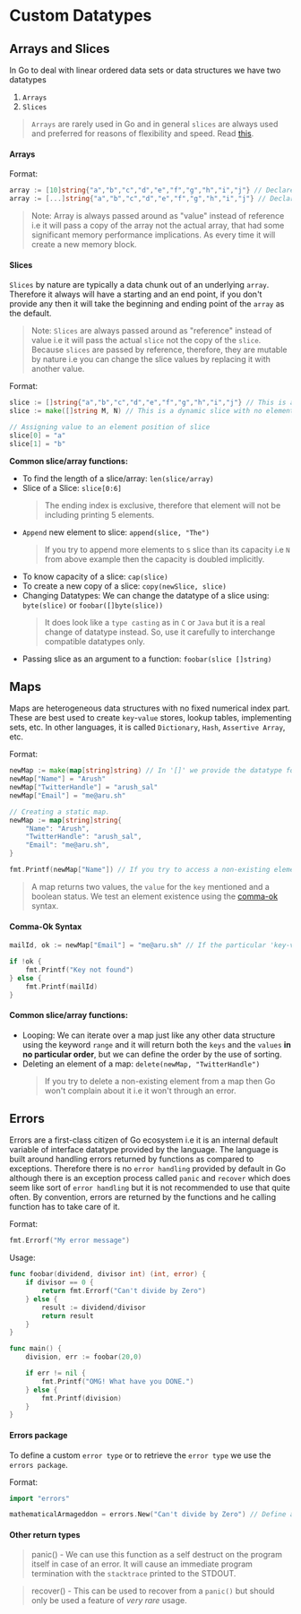# Custom Datatypes

## Arrays and Slices

In Go to deal with linear ordered data sets or data structures we have two datatypes
1. `Arrays`
2. `Slices`

> `Arrays` are rarely used in Go and in general `slices` are always used and preferred for reasons of flexibility and speed. Read [this](https://stackoverflow.com/questions/30525184/array-vs-slice-accessing-speed).

#### Arrays

Format:
```go
array := [10]string{"a","b","c","d","e","f","g","h","i","j"} // Declared a fixed size array
array := [...]string{"a","b","c","d","e","f","g","h","i","j"} // Declared a arbitrary size array
```

> Note: Array is always passed around as "value" instead of reference i.e it will pass a copy of the array not the actual array, that had some significant memory performance implications. As every time it will create a new memory block.

#### Slices

`Slices` by nature are typically a data chunk out of an underlying `array`. Therefore it always will have a starting and an end point, if you don't provide any then it will take the beginning and ending point of the `array` as the default.

> Note: `Slices` are always passed around as "reference" instead of value i.e it will pass the actual `slice` not the copy of the `slice`. Because `slices` are passed by reference, therefore, they are mutable by nature i.e you can change the slice values by replacing it with another value.

Format:
```go
slice := []string{"a","b","c","d","e","f","g","h","i","j"} // This is a static slice with the elements pre-declared.
slice := make([]string M, N) // This is a dynamic slice with no elements in it. 'M' and 'N' are an optional value that needs to a positive integer to initialize the 'slice' with the given number of empty or 'null' elements. 'M' will define it's current capacity and 'N' will define its maximum capacity.

// Assigning value to an element position of slice
slice[0] = "a"
slice[1] = "b"
```

**Common slice/array functions:**

* To find the length of a slice/array: `len(slice/array)`
* Slice of a Slice: `slice[0:6]`
    > The ending index is exclusive, therefore that element will not be including printing 5 elements.
* `Append` new element to slice: `append(slice, "The")`
    > If you try to append more elements to s slice than its capacity i.e `N` from above example then the capacity is doubled implicitly.
* To know capacity of a slice: `cap(slice)`
* To create a new copy of a slice: `copy(newSlice, slice)`
* Changing Datatypes: We can change the datatype of a slice using: `byte(slice)` or `foobar([]byte(slice))`
    > It does look like a `type casting` as in `C` or `Java` but it is a real change of datatype instead. So, use it carefully to interchange compatible datatypes only.
* Passing slice as an argument to a function: `foobar(slice []string)`

## Maps

Maps are heterogeneous data structures with no fixed numerical index part. These are best used to create `key`-`value` stores, lookup tables, implementing sets, etc. In other languages, it is called `Dictionary`, `Hash`, `Assertive Array`, etc.

Format:
```go
newMap := make(map[string]string) // In '[]' we provide the datatype for the key and outside it we provide the datatype of the 'value'. This will create a dynamic size map using the `make` function.
newMap["Name"] = "Arush"
newMap["TwitterHandle"] = "arush_sal"
newMap["Email"] = "me@aru.sh"

// Creating a static map.
newMap := map[string]string{
    "Name": "Arush",
    "TwitterHandle": "arush_sal",
    "Email": "me@aru.sh",
}

fmt.Printf(newMap["Name"]) // If you try to access a non-existing element in a map you will get a `zero-type` value for that datatype i.e `nil` for `string`, `0` for `int`, `0.0` for float and so on.
```

> A map returns two values, the `value` for the `key` mentioned and a boolean status. We test an element existence using the [comma-ok](./ch05-custom-datatypes.md#comma-ok-format) syntax.

#### Comma-Ok Syntax
```go
mailId, ok := newMap["Email"] = "me@aru.sh" // If the particular 'key-value' doesn't exist it will return 'false' and it will return 'true' if it exists, assigning the value to 'ok'.

if !ok {
    fmt.Printf("Key not found")
} else {
    fmt.Printf(mailId)
}
```

#### Common slice/array functions:

* Looping: We can iterate over a map just like any other data structure using the keyword `range` and it will return both the `keys` and the `values` **in no particular order**, but we can define the order by the use of sorting.
* Deleting an element of a map: `delete(newMap, "TwitterHandle")`
    > If you try to delete a non-existing element from a map then Go won't complain about it i.e it won't through an error.

## Errors

Errors are a first-class citizen of Go ecosystem i.e it is an internal default variable of interface datatype provided by the language. The language is built around handling errors returned by functions as compared to exceptions. Therefore there is no `error handling` provided by default in Go although there is an exception process called `panic` and `recover` which does seem like sort of `error handling` but it is not recommended to use that quite often. By convention, errors are returned by the functions and he calling function has to take care of it.

Format:
```go
fmt.Errorf("My error message")
```

Usage:
```go
func foobar(dividend, divisor int) (int, error) {
    if divisor == 0 {
        return fmt.Errorf("Can't divide by Zero")
    } else {
        result := dividend/divisor
        return result
    }
}

func main() {
    division, err := foobar(20,0)

    if err != nil {
        fmt.Printf("OMG! What have you DONE.")
    } else {
        fmt.Printf(division)
    }
}
```

#### Errors package

To define a custom `error type` or to retrieve the `error type` we use the `errors package`.

Format:
```go
import "errors"

mathematicalArmageddon = errors.New("Can't divide by Zero") // Define a new error type called "mathematicalArmageddon, which we can later on compare to certain error conditions and define our flow control based on that."
```

#### Other return types

> panic() - We can use this function as a self destruct on the program itself in case of an error. It will cause an immediate program termination with the `stacktrace` printed to the STDOUT.

> recover() - This can be used to recover from a `panic()` but should only be used a feature of _very rare_ usage.
